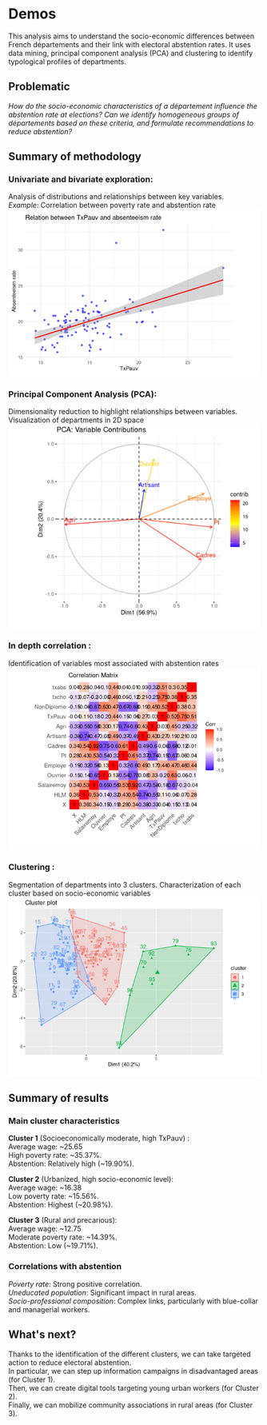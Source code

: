 # Demos

This analysis aims to understand the socio-economic differences between French départements and their link with electoral abstention rates. It uses data mining, principal component analysis (PCA) and clustering to identify typological profiles of departments.  

## Problematic  

*How do the socio-economic characteristics of a département influence the abstention rate at elections? Can we identify homogeneous groups of départements based on these criteria, and formulate recommendations to reduce abstention?*

## Summary of methodology

### Univariate and bivariate exploration:

Analysis of distributions and relationships between key variables.  
*Example*: Correlation between poverty rate and abstention rate  
![poverty/absentheism](screenshots/poor-abs.png)  

### Principal Component Analysis (PCA):
Dimensionality reduction to highlight relationships between variables.  
Visualization of departments in 2D space  
![PCA](screenshots/pca.png)  

### In depth correlation :  
Identification of variables most associated with abstention rates  
![heatmap](screenshots/heatmap.png)

### Clustering :
Segmentation of departments into 3 clusters.
Characterization of each cluster based on socio-economic variables  
![cluster](screenshots/cluster.png)

## Summary of results  

### Main cluster characteristics  
**Cluster 1** (Socioeconomically moderate, high TxPauv) :  
Average wage: ~25.65  
High poverty rate: ~35.37%.  
Abstention: Relatively high (~19.90%).  

**Cluster 2** (Urbanized, high socio-economic level):  
Average wage: ~16.38  
Low poverty rate: ~15.56%.  
Abstention: Highest (~20.98%).  

**Cluster 3** (Rural and precarious):  
Average wage: ~12.75  
Moderate poverty rate: ~14.39%.  
Abstention: Low (~19.71%).  

### Correlations with abstention  
*Poverty rate*: Strong positive correlation.  
*Uneducated population*: Significant impact in rural areas.  
*Socio-professional composition*: Complex links, particularly with blue-collar and managerial workers.  

## What's next?
Thanks to the identification of the different clusters, we can take targeted action to reduce electoral abstention.  
In particular, we can step up information campaigns in disadvantaged areas (for Cluster 1).  
Then, we can create digital tools targeting young urban workers (for Cluster 2).  
Finally, we can mobilize community associations in rural areas (for Cluster 3).  